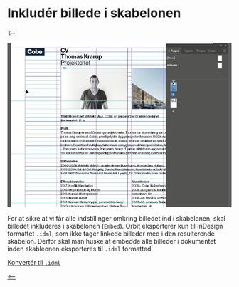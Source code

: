 # Inkludér billede i skabelonen

[⟵](./README.md)

![Embed image](./ImageEmbed/01-embed-image.gif)

For at sikre at vi får alle indstillinger omkring billedet ind i skabelonen, skal billedet inkluderes i skabelonen (`Embed`). Orbit eksporterer kun til InDesign formattet `.idml`, som ikke tager linkede billeder med i den resulterende skabelon. Derfor skal man huske at embedde alle billeder i dokumentet inden skableonen eksporteres til `.idml` formatted.

[Konvertér til `.idml`](./ExportIdml-da_DK.md)

[⟵](./README.md)
